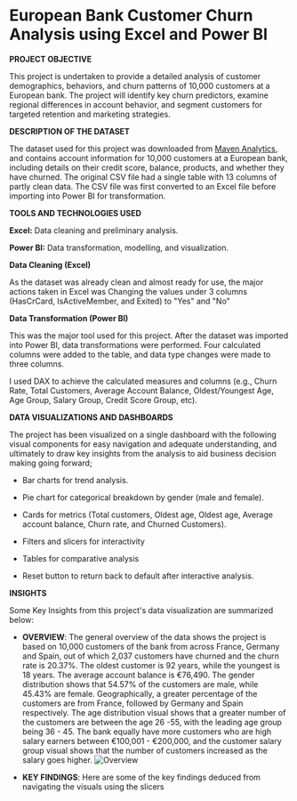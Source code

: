 # European Bank Customer Churn Analysis using Excel and Power BI
**PROJECT OBJECTIVE**

This project is undertaken to provide a detailed analysis of customer demographics, behaviors, and churn patterns of 10,000 customers at a European bank. The project will identify key churn predictors, examine regional differences in account behavior, and segment customers for targeted retention and marketing strategies.

**DESCRIPTION OF THE DATASET**

The dataset used for this project was downloaded from [Maven Analytics](https://mavenanalytics.io/data-playground?order=date_added%2Cdesc&search=bank), and contains account information for 10,000 customers at a European bank, including details on their credit score, balance, products, and whether they have churned. The original CSV file had a single table with 13 columns of partly clean data. The CSV file was first converted to an Excel file before importing into Power BI for transformation. 


**TOOLS AND TECHNOLOGIES USED**

**Excel:** Data cleaning and preliminary analysis.

**Power BI:** Data transformation, modelling, and visualization.

**Data Cleaning (Excel)**

As the dataset was already clean and almost ready for use, the major actions taken in Excel was Changing the values under 3 columns (HasCrCard, IsActiveMember, and Exited) to "Yes" and "No"

**Data Transformation (Power BI)**

This was the major tool used for this project. After the dataset was imported into Power BI, data transformations were performed. Four calculated columns were added to the table, and data type changes were made to three columns.

I used DAX to achieve the calculated measures and columns (e.g., Churn Rate, Total Customers, Average Account Balance, Oldest/Youngest Age, Age Group, Salary Group, Credit Score Group, etc).

**DATA VISUALIZATIONS AND DASHBOARDS**

The project has been visualized on a single dashboard with the following visual components for easy navigation and adequate understanding, and ultimately to draw key insights from the analysis to aid business decision making going forward;

* Bar charts for trend analysis.

* Pie chart for categorical breakdown by gender (male and female).

* Cards for metrics (Total customers, Oldest age, Oldest age, Average account balance, Churn rate, and Churned Customers).

* Filters and slicers for interactivity

* Tables for comparative analysis

* Reset button to return back to default after interactive analysis.

**INSIGHTS**

Some Key Insights from this project's data visualization are summarized below:

* **OVERVIEW**: The general overview of the data shows the project is based on 10,000 customers of the bank from across France, Germany and Spain, out of which 2,037 customers have churned and the churn rate is 20.37%. The oldest customer is 92 years, while the youngest is 18 years. The average account balance is €76,490.
The gender distribution shows that 54.57% of the customers are male, while 45.43% are female. Geographically, a greater percentage of the customers are from France, followed by Germany and Spain respectively.
The age distribution visual shows that a greater number of the customers are between the age 26 -55, with the leading age group being 36 - 45.
The bank equally have more customers who are high salary earners between €100,001 - €200,000, and the customer salary group visual shows that the number of customers increased as the salary goes higher.
![Overview](https://github.com/user-attachments/assets/69c1d779-c69f-46b2-8f4e-d49adcb82501)


* **KEY FINDINGS**: Here are some of the key findings deduced from navigating the visuals using the slicers
